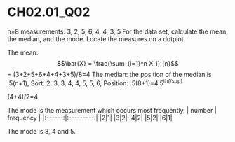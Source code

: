 # CH02.01_Q02 #

n=8 measurements: 3, 2, 5, 6, 4, 4, 3, 5
For the data set, calculate the mean, the median, and the mode. Locate the measures on a dotplot.

The mean: $$\bar{X} = \frac{\sum_{i=1}^n X_i} {n}$$ = (3+2+5+6+4+4+3+5)/8=4
The median: the position of the median is .5(n+1), Sort: 2, 3, 3, 4, 4, 5, 5, 6, Position: .5(8+1)=4.5<sup>th(/sup)

(4+4)/2=4

The mode is the measurement which occurs most frequently.
| number | frequency |
|:------:|:---------:|
|2|1|
|3|2|
|4|2|
|5|2|
|6|1|

The mode is 3, 4 and 5.
